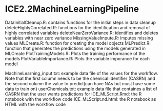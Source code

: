 # ICE2.2MachineLearningPipeline

DataInitialCleanup.R: contains functions for the initial steps in data cleanup
deleteHighlyCorrelated.R: functions for the identification and removal of highly correlated variables
deleteNearZeroVariance.R: identifies and deletes variables with near zero variance
MissingValueImpute.R: Imputes missing values
MLCreate.R: function for creating the model objects
MLPredict.R: function that generates the predictions using the models generated in MLCreate
PlotTrainingModels.R: Plots the training performance of the models
PlotVariableImportance.R: Plots the variable imporance for each model

MachineLearning_input.txt: example data file of the values for the workflow. Note that the first column needs to be the chemical identifier (CASRN) and the second column the value to predict(can have NAs but must have some data to train on)
userChemicals.txt: example data file that containes a list of CASRN that the user wants predictions for
ICE_MLScript.Rmd: the R notebook with the workflow code
ICE_MLScript.nd.html: the R notebook as HTML with the workflow code
